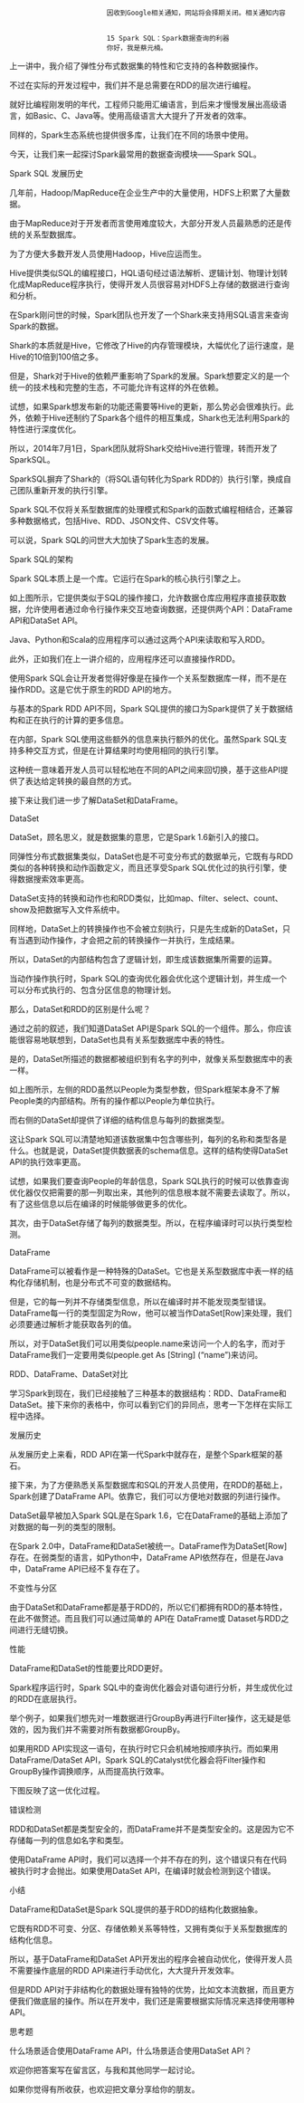 
                            
                            因收到Google相关通知，网站将会择期关闭。相关通知内容
                            
                            
                            15 Spark SQL：Spark数据查询的利器
                            你好，我是蔡元楠。

上一讲中，我介绍了弹性分布式数据集的特性和它支持的各种数据操作。

不过在实际的开发过程中，我们并不是总需要在RDD的层次进行编程。

就好比编程刚发明的年代，工程师只能用汇编语言，到后来才慢慢发展出高级语言，如Basic、C、Java等。使用高级语言大大提升了开发者的效率。

同样的，Spark生态系统也提供很多库，让我们在不同的场景中使用。

今天，让我们来一起探讨Spark最常用的数据查询模块——Spark SQL。

Spark SQL 发展历史

几年前，Hadoop/MapReduce在企业生产中的大量使用，HDFS上积累了大量数据。

由于MapReduce对于开发者而言使用难度较大，大部分开发人员最熟悉的还是传统的关系型数据库。

为了方便大多数开发人员使用Hadoop，Hive应运而生。

Hive提供类似SQL的编程接口，HQL语句经过语法解析、逻辑计划、物理计划转化成MapReduce程序执行，使得开发人员很容易对HDFS上存储的数据进行查询和分析。

在Spark刚问世的时候，Spark团队也开发了一个Shark来支持用SQL语言来查询Spark的数据。

Shark的本质就是Hive，它修改了Hive的内存管理模块，大幅优化了运行速度，是Hive的10倍到100倍之多。

但是，Shark对于Hive的依赖严重影响了Spark的发展。Spark想要定义的是一个统一的技术栈和完整的生态，不可能允许有这样的外在依赖。

试想，如果Spark想发布新的功能还需要等Hive的更新，那么势必会很难执行。此外，依赖于Hive还制约了Spark各个组件的相互集成，Shark也无法利用Spark的特性进行深度优化。



所以，2014年7月1日，Spark团队就将Shark交给Hive进行管理，转而开发了SparkSQL。

SparkSQL摒弃了Shark的（将SQL语句转化为Spark RDD的）执行引擎，换成自己团队重新开发的执行引擎。

Spark SQL不仅将关系型数据库的处理模式和Spark的函数式编程相结合，还兼容多种数据格式，包括Hive、RDD、JSON文件、CSV文件等。

可以说，Spark SQL的问世大大加快了Spark生态的发展。

Spark SQL的架构

Spark SQL本质上是一个库。它运行在Spark的核心执行引擎之上。



如上图所示，它提供类似于SQL的操作接口，允许数据仓库应用程序直接获取数据，允许使用者通过命令行操作来交互地查询数据，还提供两个API：DataFrame API和DataSet API。

Java、Python和Scala的应用程序可以通过这两个API来读取和写入RDD。

此外，正如我们在上一讲介绍的，应用程序还可以直接操作RDD。

使用Spark SQL会让开发者觉得好像是在操作一个关系型数据库一样，而不是在操作RDD。这是它优于原生的RDD API的地方。

与基本的Spark RDD API不同，Spark SQL提供的接口为Spark提供了关于数据结构和正在执行的计算的更多信息。

在内部，Spark SQL使用这些额外的信息来执行额外的优化。虽然Spark SQL支持多种交互方式，但是在计算结果时均使用相同的执行引擎。

这种统一意味着开发人员可以轻松地在不同的API之间来回切换，基于这些API提供了表达给定转换的最自然的方式。

接下来让我们进一步了解DataSet和DataFrame。

DataSet

DataSet，顾名思义，就是数据集的意思，它是Spark 1.6新引入的接口。

同弹性分布式数据集类似，DataSet也是不可变分布式的数据单元，它既有与RDD类似的各种转换和动作函数定义，而且还享受Spark SQL优化过的执行引擎，使得数据搜索效率更高。

DataSet支持的转换和动作也和RDD类似，比如map、filter、select、count、show及把数据写入文件系统中。

同样地，DataSet上的转换操作也不会被立刻执行，只是先生成新的DataSet，只有当遇到动作操作，才会把之前的转换操作一并执行，生成结果。

所以，DataSet的内部结构包含了逻辑计划，即生成该数据集所需要的运算。

当动作操作执行时，Spark SQL的查询优化器会优化这个逻辑计划，并生成一个可以分布式执行的、包含分区信息的物理计划。

那么，DataSet和RDD的区别是什么呢？

通过之前的叙述，我们知道DataSet API是Spark SQL的一个组件。那么，你应该能很容易地联想到，DataSet也具有关系型数据库中表的特性。

是的，DataSet所描述的数据都被组织到有名字的列中，就像关系型数据库中的表一样。



如上图所示，左侧的RDD虽然以People为类型参数，但Spark框架本身不了解People类的内部结构。所有的操作都以People为单位执行。

而右侧的DataSet却提供了详细的结构信息与每列的数据类型。

这让Spark SQL可以清楚地知道该数据集中包含哪些列，每列的名称和类型各是什么。也就是说，DataSet提供数据表的schema信息。这样的结构使得DataSet API的执行效率更高。

试想，如果我们要查询People的年龄信息，Spark SQL执行的时候可以依靠查询优化器仅仅把需要的那一列取出来，其他列的信息根本就不需要去读取了。所以，有了这些信息以后在编译的时候能够做更多的优化。

其次，由于DataSet存储了每列的数据类型。所以，在程序编译时可以执行类型检测。

DataFrame

DataFrame可以被看作是一种特殊的DataSet。它也是关系型数据库中表一样的结构化存储机制，也是分布式不可变的数据结构。

但是，它的每一列并不存储类型信息，所以在编译时并不能发现类型错误。DataFrame每一行的类型固定为Row，他可以被当作DataSet[Row]来处理，我们必须要通过解析才能获取各列的值。

所以，对于DataSet我们可以用类似people.name来访问一个人的名字，而对于DataFrame我们一定要用类似people.get As [String] (“name”)来访问。

RDD、DataFrame、DataSet对比

学习Spark到现在，我们已经接触了三种基本的数据结构：RDD、DataFrame和DataSet。接下来你的表格中，你可以看到它们的异同点，思考一下怎样在实际工程中选择。



发展历史

从发展历史上来看，RDD API在第一代Spark中就存在，是整个Spark框架的基石。

接下来，为了方便熟悉关系型数据库和SQL的开发人员使用，在RDD的基础上，Spark创建了DataFrame API。依靠它，我们可以方便地对数据的列进行操作。

DataSet最早被加入Spark SQL是在Spark 1.6，它在DataFrame的基础上添加了对数据的每一列的类型的限制。

在Spark 2.0中，DataFrame和DataSet被统一。DataFrame作为DataSet[Row]存在。在弱类型的语言，如Python中，DataFrame API依然存在，但是在Java中，DataFrame API已经不复存在了。

不变性与分区

由于DataSet和DataFrame都是基于RDD的，所以它们都拥有RDD的基本特性，在此不做赘述。而且我们可以通过简单的 API在 DataFrame或 Dataset与RDD之间进行无缝切换。

性能

DataFrame和DataSet的性能要比RDD更好。

Spark程序运行时，Spark SQL中的查询优化器会对语句进行分析，并生成优化过的RDD在底层执行。

举个例子，如果我们想先对一堆数据进行GroupBy再进行Filter操作，这无疑是低效的，因为我们并不需要对所有数据都GroupBy。

如果用RDD API实现这一语句，在执行时它只会机械地按顺序执行。而如果用DataFrame/DataSet API，Spark SQL的Catalyst优化器会将Filter操作和GroupBy操作调换顺序，从而提高执行效率。

下图反映了这一优化过程。



错误检测

RDD和DataSet都是类型安全的，而DataFrame并不是类型安全的。这是因为它不存储每一列的信息如名字和类型。

使用DataFrame API时，我们可以选择一个并不存在的列，这个错误只有在代码被执行时才会抛出。如果使用DataSet API，在编译时就会检测到这个错误。

小结

DataFrame和DataSet是Spark SQL提供的基于RDD的结构化数据抽象。

它既有RDD不可变、分区、存储依赖关系等特性，又拥有类似于关系型数据库的结构化信息。

所以，基于DataFrame和DataSet API开发出的程序会被自动优化，使得开发人员不需要操作底层的RDD API来进行手动优化，大大提升开发效率。

但是RDD API对于非结构化的数据处理有独特的优势，比如文本流数据，而且更方便我们做底层的操作。所以在开发中，我们还是需要根据实际情况来选择使用哪种API。

思考题

什么场景适合使用DataFrame API，什么场景适合使用DataSet API？

欢迎你把答案写在留言区，与我和其他同学一起讨论。

如果你觉得有所收获，也欢迎把文章分享给你的朋友。

                        
                        
                            